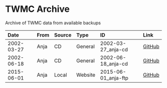 # TWMC Archive
Archive of TWMC data from available backups

| Date | From | Source  | Type | ID  | Link |
|:--|:--|:--|:--|:--|:--|
| 2002-03-27 | Anja  | CD | General | 2002-03-27_anja-cd | [GitHub](https://github.com/TWMC/archive/tree/2002-03-27_anja-cd) |
| 2002-06-18 | Anja | CD  | General | 2002-06-18_anja-cd | [GitHub](https://github.com/TWMC/archive/tree/2002-06-18_anja-cd) |
|  2015-06-01 | Anja | Local | Website | 2015-06-01_anja-ftp  | [GitHub](https://github.com/TWMC/archive/tree/2015-06-01_anja-ftp) |
